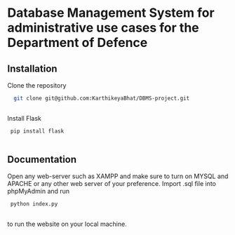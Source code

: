 # Database Management System for administrative use cases for the Department of Defence 


## Installation
Clone the repository

```bash
  git clone git@github.com:KarthikeyaBhat/DBMS-project.git
  
```

Install Flask
```bash
 pip install flask
  
```
    
## Documentation

Open any web-server such as XAMPP and make sure to turn on MYSQL and APACHE or any other web server of your preference.
Import .sql file into phpMyAdmin and run 

```bash
 python index.py
  
```
to run the website on your local machine.
